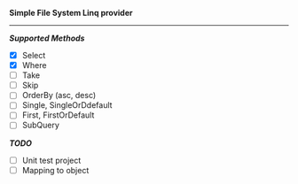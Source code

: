 **Simple File System Linq provider**
____________________________________

***Supported Methods***

- [x] Select
- [x] Where
- [ ] Take
- [ ] Skip
- [ ] OrderBy (asc, desc)
- [ ] Single, SingleOrDdefault
- [ ] First, FirstOrDefault
- [ ] SubQuery

***TODO***

- [ ] Unit test project
- [ ] Mapping to object